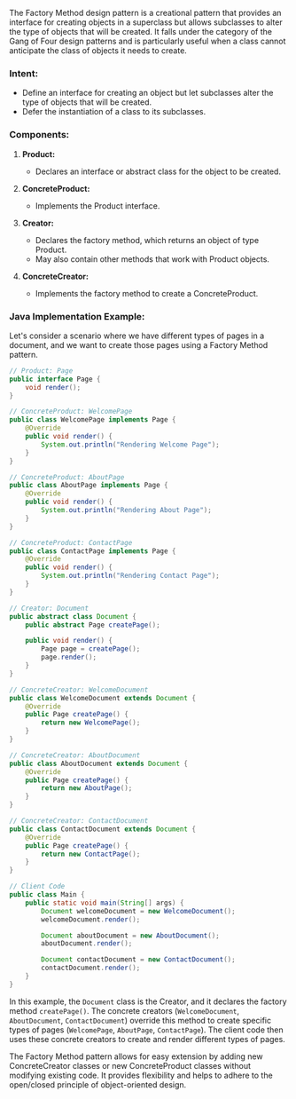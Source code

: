 The Factory Method design pattern is a creational pattern that provides an interface for creating objects in a superclass but allows subclasses to alter the type of objects that will be created. It falls under the category of the Gang of Four design patterns and is particularly useful when a class cannot anticipate the class of objects it needs to create.

### Intent:

- Define an interface for creating an object but let subclasses alter the type of objects that will be created.
- Defer the instantiation of a class to its subclasses.

### Components:

1. **Product:**
   - Declares an interface or abstract class for the object to be created.

2. **ConcreteProduct:**
   - Implements the Product interface.

3. **Creator:**
   - Declares the factory method, which returns an object of type Product.
   - May also contain other methods that work with Product objects.

4. **ConcreteCreator:**
   - Implements the factory method to create a ConcreteProduct.

### Java Implementation Example:

Let's consider a scenario where we have different types of pages in a document, and we want to create those pages using a Factory Method pattern.

```java
// Product: Page
public interface Page {
    void render();
}

// ConcreteProduct: WelcomePage
public class WelcomePage implements Page {
    @Override
    public void render() {
        System.out.println("Rendering Welcome Page");
    }
}

// ConcreteProduct: AboutPage
public class AboutPage implements Page {
    @Override
    public void render() {
        System.out.println("Rendering About Page");
    }
}

// ConcreteProduct: ContactPage
public class ContactPage implements Page {
    @Override
    public void render() {
        System.out.println("Rendering Contact Page");
    }
}

// Creator: Document
public abstract class Document {
    public abstract Page createPage();

    public void render() {
        Page page = createPage();
        page.render();
    }
}

// ConcreteCreator: WelcomeDocument
public class WelcomeDocument extends Document {
    @Override
    public Page createPage() {
        return new WelcomePage();
    }
}

// ConcreteCreator: AboutDocument
public class AboutDocument extends Document {
    @Override
    public Page createPage() {
        return new AboutPage();
    }
}

// ConcreteCreator: ContactDocument
public class ContactDocument extends Document {
    @Override
    public Page createPage() {
        return new ContactPage();
    }
}

// Client Code
public class Main {
    public static void main(String[] args) {
        Document welcomeDocument = new WelcomeDocument();
        welcomeDocument.render();

        Document aboutDocument = new AboutDocument();
        aboutDocument.render();

        Document contactDocument = new ContactDocument();
        contactDocument.render();
    }
}
```

In this example, the `Document` class is the Creator, and it declares the factory method `createPage()`. The concrete creators (`WelcomeDocument`, `AboutDocument`, `ContactDocument`) override this method to create specific types of pages (`WelcomePage`, `AboutPage`, `ContactPage`). The client code then uses these concrete creators to create and render different types of pages.

The Factory Method pattern allows for easy extension by adding new ConcreteCreator classes or new ConcreteProduct classes without modifying existing code. It provides flexibility and helps to adhere to the open/closed principle of object-oriented design.